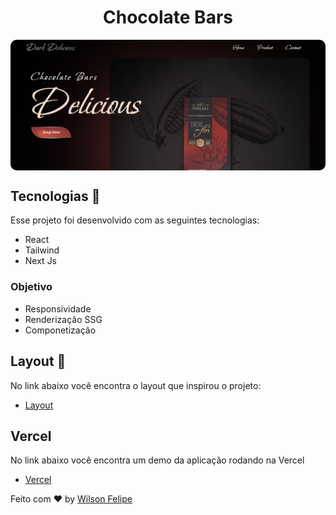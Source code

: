 <h1 align="center"> Chocolate Bars </h1>


<p align="center">
<img src="chocolates-bars.png" align="center" style="border-radius: 10px; width:600px" />
</p>


## Tecnologias 🚀 
Esse projeto foi desenvolvido com as seguintes tecnologias:
- React
- Tailwind
- Next Js

### Objetivo
- Responsividade
- Renderização SSG
- Componetização

##  Layout 🔖
No link abaixo você encontra o layout que inspirou o projeto:
- [Layout](https://www.figma.com/community/file/1076612207781052174)

## Vercel 
No link abaixo você encontra um demo da aplicação rodando na Vercel
- [Vercel](https://chocolate-bars.vercel.app/)

Feito com ♥ by [Wilson Felipe](https://github.com/Wfelipe2011)




